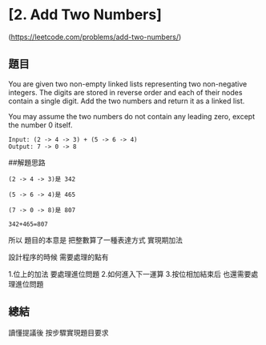 # [2. Add Two Numbers]
(https://leetcode.com/problems/add-two-numbers/)

## 題目

You are given two non-empty linked lists representing two
non-negative integers. The digits are stored in reverse order
and each of their nodes contain a single digit. Add the two
numbers and return it as a linked list.

You may assume the two numbers do not contain any leading zero,
except the number 0 itself.

```text
Input: (2 -> 4 -> 3) + (5 -> 6 -> 4)
Output: 7 -> 0 -> 8
```

##解題思路

```text
(2 -> 4 -> 3)是 342

(5 -> 6 -> 4)是 465

(7 -> 0 -> 8)是 807

342+465=807
```

所以 題目的本意是 把整數算了一種表達方式 實現期加法

設計程序的時候 需要處理的點有

1.位上的加法 要處理進位問題
2.如何進入下一運算
3.按位相加結束后 也還需要處理進位問題

## 總結

讀懂提議後 按步驟實現題目要求